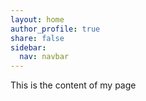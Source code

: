 ```yaml
---
layout: home
author_profile: true
share: false
sidebar:
  nav: navbar
---
```


This is the content of my page